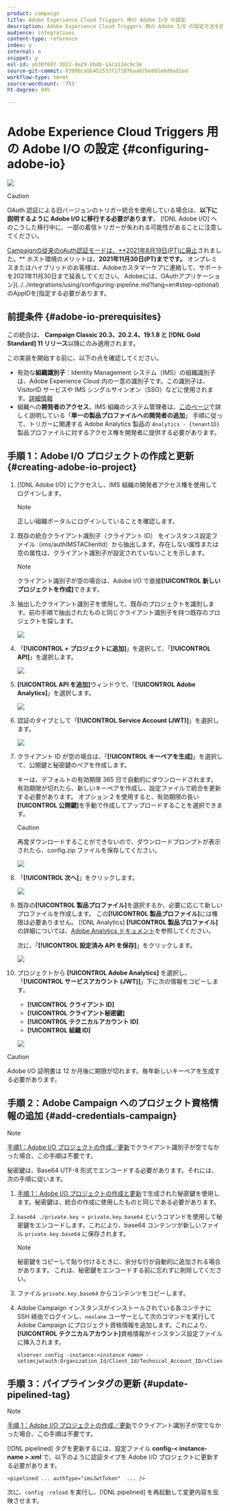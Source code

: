 ```yaml
---
product: campaign
title: Adobe Experience Cloud Triggers 用の Adobe I/O の設定
description: Adobe Experience Cloud Triggers 用の Adobe I/O の設定方法を説明します
audience: integrations
content-type: reference
index: y
internal: n
snippet: y
exl-id: ab30f697-3022-4a29-bbdb-14ca12ec9c3e
source-git-commit: 0399bca5b452533f171076aa87be8d1e8d9ad1ed
workflow-type: tm+mt
source-wordcount: '751'
ht-degree: 94%

---
```


# Adobe Experience Cloud Triggers 用の Adobe I/O の設定 {#configuring-adobe-io}

![](../../assets/common.svg)

>[!CAUTION]
>
>OAuth 認証による旧バージョンのトリガー統合を使用している場合は、**以下に説明するように Adobe I/O に移行する必要があります**。
>[!DNL Adobe I/O] へのこうした移行中に、一部の着信トリガーが失われる可能性があることに注意してください。
>
>[Campaignの従来のoAuth認証モードは、**2021年8月19日(PT)に廃止](https://experienceleaguecommunities.adobe.com/t5/adobe-analytics-discussions/adobe-analytics-legacy-api-end-of-life-notice/td-p/385411)されました。** ホスト環境のメリットは、**2021年11月30日(PT)までです。** オンプレミスまたはハイブリッドのお客様は、Adobeカスタマーケアに連絡して、サポートを2021年11月30日まで延長してください。 Adobeには、OAuthアプリケーション](../../integrations/using/configuring-pipeline.md?lang=en#step-optional)のAppIDを[指定する必要があります。

## 前提条件 {#adobe-io-prerequisites}

この統合は、 **Campaign Classic 20.3、20.2.4、19.1.8 と [!DNL Gold Standard] 11 リリース**&#x200B;以降にのみ適用されます。

この実装を開始する前に、以下の点を確認してください。

* 有効な&#x200B;**組織識別子**：Identity Management システム（IMS）の組織識別子は、Adobe Experience Cloud 内の一意の識別子です。この識別子は、VisitorID サービスや IMS シングルサインオン（SSO）などに使用されます。[詳細情報](https://experienceleague.adobe.com/docs/core-services/interface/manage-users-and-products/organizations.html?lang=ja)
* 組織への&#x200B;**開発者のアクセス**。IMS 組織のシステム管理者は、[このページ](https://helpx.adobe.com/jp/enterprise/admin-guide.html/enterprise/using/manage-developers.ug.html)で詳しく説明している「**単一の製品プロファイルへの開発者の追加**」
手順に従って、トリガーに関連する Adobe Analytics 製品の `Analytics - {tenantID}` 製品プロファイルに対するアクセス権を開発者に提供する必要があります。

## 手順 1：Adobe I/O プロジェクトの作成と更新 {#creating-adobe-io-project}

1. [!DNL Adobe I/O] にアクセスし、IMS 組織の開発者アクセス権を使用してログインします。

   >[!NOTE]
   >
   > 正しい組織ポータルにログインしていることを確認します。

1. 既存の統合クライアント識別子（クライアント ID） をインスタンス設定ファイル（ims/authIMSTAClientId）から抽出します。存在しない属性または空の属性は、クライアント識別子が設定されていないことを示します。

   >[!NOTE]
   >
   >クライアント識別子が空の場合は、Adobe I/O で直接&#x200B;**[!UICONTROL 新しいプロジェクトを作成]**&#x200B;できます。

1. 抽出したクライアント識別子を使用して、既存のプロジェクトを識別します。前の手順で抽出されたものと同じクライアント識別子を持つ既存のプロジェクトを探します。

   ![](assets/do-not-localize/adobe_io_8.png)

1. 「**[!UICONTROL + プロジェクトに追加]**」を選択して、「**[!UICONTROL API]**」を選択します。

   ![](assets/do-not-localize/adobe_io_1.png)

1. **[!UICONTROL API を追加]**&#x200B;ウィンドウで、「**[!UICONTROL Adobe Analytics]**」を選択します。

   ![](assets/do-not-localize/adobe_io_2.png)

1. 認証のタイプとして「**[!UICONTROL Service Account (JWT)]**」を選択します。

   ![](assets/do-not-localize/adobe_io_3.png)

1. クライアント ID が空の場合は、「**[!UICONTROL キーペアを生成]**」を選択して、公開鍵と秘密鍵のペアを作成します。

   キーは、デフォルトの有効期限 365 日で自動的にダウンロードされます。 有効期限が切れたら、新しいキーペアを作成し、設定ファイルで統合を更新する必要があります。 オプション 2 を使用すると、有効期限の長い&#x200B;**[!UICONTROL 公開鍵]**&#x200B;を手動で作成してアップロードすることを選択できます。

   >[!CAUTION]
   >
   >再度ダウンロードすることができないので、ダウンロードプロンプトが表示されたら、config.zip ファイルを保存してください。

   ![](assets/do-not-localize/adobe_io_4.png)

1. 「**[!UICONTROL 次へ]**」をクリックします。

   ![](assets/do-not-localize/adobe_io_5.png)

1. 既存の&#x200B;**[!UICONTROL 製品プロファイル]**&#x200B;を選択するか、必要に応じて新しいプロファイルを作成します。 この&#x200B;**[!UICONTROL 製品プロファイル]**&#x200B;には権限は必要ありません。 [!DNL Analytics] **[!UICONTROL 製品プロファイル]**&#x200B;の詳細については、[Adobe Analytics ドキュメント](https://experienceleague.adobe.com/docs/analytics/admin/admin-console/home.html?lang=ja#admin-console)を参照してください。

   次に、「**[!UICONTROL 設定済み API を保存]**」をクリックします。

   ![](assets/do-not-localize/adobe_io_6.png)

1. プロジェクトから **[!UICONTROL Adobe Analytics]** を選択し、「**[!UICONTROL サービスアカウント (JWT)]**」下に次の情報をコピーします。

   * **[!UICONTROL クライアント ID]**
   * **[!UICONTROL クライアント秘密鍵]**
   * **[!UICONTROL テクニカルアカウント ID]**
   * **[!UICONTROL 組織 ID]**

   ![](assets/do-not-localize/adobe_io_7.png)

>[!CAUTION]
>
>Adobe I/O 証明書は 12 か月後に期限が切れます。毎年新しいキーペアを生成する必要があります。

## 手順 2：Adobe Campaign へのプロジェクト資格情報の追加 {#add-credentials-campaign}

>[!NOTE]
>
>[手順1：Adobe I/O プロジェクトの作成／更新](#creating-adobe-io-project)でクライアント識別子が空でなかった場合、この手順は不要です。

秘密鍵は、Base64 UTF-8 形式でエンコードする必要があります。それには、次の手順に従います。

1. [手順 1：Adobe I/O プロジェクトの作成と更新](#creating-adobe-io-project)で生成された秘密鍵を使用します。秘密鍵は、統合の作成に使用したものと同じである必要があります。

1. `base64 ./private.key > private.key.base64` というコマンドを使用して秘密鍵をエンコードします。これにより、base64 コンテンツが新しいファイル `private.key.base64` に保存されます。

   >[!NOTE]
   >
   >秘密鍵をコピーして貼り付けるときに、余分な行が自動的に追加される場合があります。 これは、秘密鍵をエンコードする前に忘れずに削除してください。

1. ファイル `private.key.base64` からコンテンツをコピーします。

1. Adobe Campaign インスタンスがインストールされている各コンテナに SSH 経由でログインし、`neolane` ユーザーとして次のコマンドを実行して Adobe Campaign にプロジェクト資格情報を追加します。これにより、**[!UICONTROL テクニカルアカウント]**&#x200B;資格情報がインスタンス設定ファイルに挿入されます。

   ```
   nlserver config -instance:<instance name> -setimsjwtauth:Organization_Id/Client_Id/Technical_Account_ID/<Client_Secret>/<Base64_encoded_Private_Key>
   ```

## 手順 3：パイプラインタグの更新 {#update-pipelined-tag}

>[!NOTE]
>
>[手順 1：Adobe I/O プロジェクトの作成／更新](#creating-adobe-io-project)でクライアント識別子が空でなかった場合、この手順は不要です。

[!DNL pipelined] タグを更新するには、設定ファイル **config-&lt; instance-name >.xml** で、以下のように認証タイプを Adobe I/O プロジェクトに更新する必要があります。

```
<pipelined ... authType="imsJwtToken"  ... />
```

次に、`config -reload` を実行し、[!DNL pipelined] を再起動して変更内容を反映させます。
